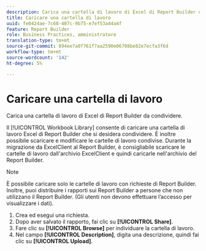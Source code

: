 ```yaml
---
description: Carica una cartella di lavoro di Excel di Report Builder da condividere.
title: Caricare una cartella di lavoro
uuid: fe0424ae-7c68-407c-9b75-e7ef53a44a4f
feature: Report Builder
role: Business Practices, amministratore
translation-type: tm+mt
source-git-commit: 894ee7a8f761f7aa2590e06708be82e7ecfa3f6d
workflow-type: tm+mt
source-wordcount: '142'
ht-degree: 5%

---
```



# Caricare una cartella di lavoro

Carica una cartella di lavoro di Excel di Report Builder da condividere.

Il [!UICONTROL Workbook Library] consente di caricare una cartella di lavoro Excel di Report Builder che si desidera condividere. È inoltre possibile scaricare e modificare le cartelle di lavoro condivise. Durante la migrazione da ExcelClient al Report Builder, è consigliabile scaricare le cartelle di lavoro dall&#39;archivio ExcelClient e quindi caricarle nell&#39;archivio del Report Builder.

>[!NOTE]
>
>È possibile caricare solo le cartelle di lavoro con richieste di Report Builder. Inoltre, puoi distribuire i rapporti sui Report Builder a persone che non utilizzano il Report Builder. (Gli utenti non devono effettuare l’accesso per visualizzare i dati).

1. Crea ed esegui una richiesta.
1. Dopo aver salvato il rapporto, fai clic su **[!UICONTROL Share]**.
1. Fare clic su **[!UICONTROL Browse]** per individuare la cartella di lavoro.
1. Nel campo **[!UICONTROL Description]**, digita una descrizione, quindi fai clic su **[!UICONTROL Upload]**.
